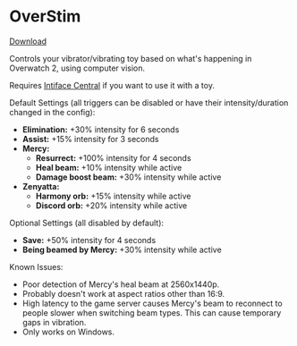 # OverStim
[Download](https://github.com/cryo-es/OverStim/releases)

Controls your vibrator/vibrating toy based on what's happening in Overwatch 2, using computer vision.

Requires [Intiface Central](https://intiface.com/central/)  if you want to use it with a toy.

Default Settings (all triggers can be disabled or have their intensity/duration changed in the config):
- **Elimination:** +30% intensity for 6 seconds
- **Assist:** +15% intensity for 3 seconds
- **Mercy:**
  - **Resurrect:** +100% intensity for 4 seconds
  - **Heal beam:** +10% intensity while active
  - **Damage boost beam:** +30% intensity while active
- **Zenyatta:**
  - **Harmony orb:** +15% intensity while active
  - **Discord orb:** +20% intensity while active

Optional Settings (all disabled by default):
- **Save:** +50% intensity for 4 seconds
- **Being beamed by Mercy:** +30% intensity while active

Known Issues:
- Poor detection of Mercy's heal beam at 2560x1440p.
- Probably doesn't work at aspect ratios other than 16:9.
- High latency to the game server causes Mercy's beam to reconnect to people slower when switching beam types. This can cause temporary gaps in vibration.
- Only works on Windows.
